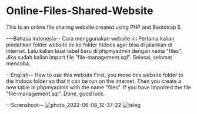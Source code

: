 # Online-Files-Shared-Website
This is an online file sharing website created using PHP and Bootstrap 5

---Bahasa indonesia--
Cara menggunakan website ini
Pertama kalian pindahkan folder website ini ke folder htdocs agar bisa di jalankan di internet.
Lalu kalian buat tabel baru di phpmyadmin dengan nama "files".
Jika sudah kalian import file "file-management.sql".
Selesai, selamat mencoba.

--English--
How to use this website
First, you move this website folder to the htdocs folder so that it can be run on the internet.
Then you create a new table in phpmyadmin with the name "files".
If you have imported the file "file-management.sql".
Done, good luck.

--Screnshoot--
![photo_2022-06-08_12-37-22](https://user-images.githubusercontent.com/103715453/172539947-250a9f5f-24c9-4dc6-9fc6-15bf910cb6f1.jpg)
![teleg](https://user-images.githubusercontent.com/103715453/172540012-73fdb270-afcb-491e-b3e4-1aab13b51c44.jpg)

